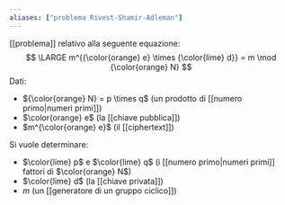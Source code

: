 ```yaml
---
aliases: ["problema Rivest-Shamir-Adleman"]
---
```


[[problema]] relativo alla seguente equazione:
$$
\LARGE m^{{\color{orange} e} \times {\color{lime} d}} = m \mod {\color{orange} N}
$$
Dati:
- ${\color{orange} N} = p \times q$ (un prodotto di [[numero primo|numeri primi]])
- $\color{orange} e$ (la [[chiave pubblica]])
- $m^{\color{orange} e}$ (il [[ciphertext]])

Si vuole determinare:
- $\color{lime} p$ e $\color{lime} q$ (i [[numero primo|numeri primi]] fattori di $\color{orange} N$)
- $\color{lime} d$ (la [[chiave privata]])
- $m$ (un [[generatore di un gruppo ciclico]])

